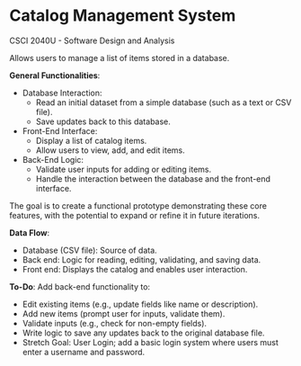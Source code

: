 # Catalog Management System

CSCI 2040U - Software Design and Analysis

Allows users to manage a list of items stored in a database.

**General Functionalities**:
- Database Interaction:
  - Read an initial dataset from a simple database (such as a text or CSV file).
  - Save updates back to this database.
- Front-End Interface:
  - Display a list of catalog items.
  - Allow users to view, add, and edit items.
- Back-End Logic:
  - Validate user inputs for adding or editing items.
  - Handle the interaction between the database and the front-end interface.

The goal is to create a functional prototype demonstrating these core features, with the potential to expand or refine it in future iterations.

**Data Flow**:
- Database (CSV file): Source of data.
- Back end: Logic for reading, editing, validating, and saving data.
- Front end: Displays the catalog and enables user interaction.

**To-Do**:
Add back-end functionality to:
- Edit existing items (e.g., update fields like name or description).
- Add new items (prompt user for inputs, validate them).
- Validate inputs (e.g., check for non-empty fields).
- Write logic to save any updates back to the original database file. 
- Stretch Goal: User Login; add a basic login system where users must enter a username and password.
